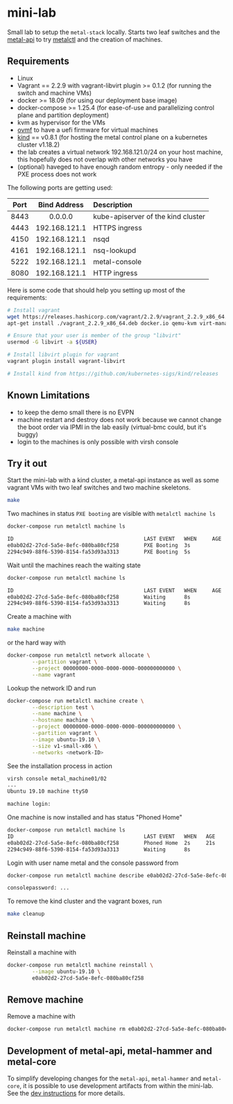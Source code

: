 # mini-lab

Small lab to setup the `metal-stack` locally. Starts two leaf switches and the [metal-api](https://github.com/metal-stack/metal-api) to try [metalctl](https://github.com/metal-stack/metalctl) and the creation of machines.

## Requirements

- Linux
- Vagrant == 2.2.9 with vagrant-libvirt plugin >= 0.1.2 (for running the switch and machine VMs)
- docker >= 18.09 (for using our deployment base image)
- docker-compose >= 1.25.4 (for ease-of-use and parallelizing control plane and partition deployment)
- kvm as hypervisor for the VMs
- [ovmf](https://wiki.ubuntu.com/UEFI/OVMF) to have a uefi firmware for virtual machines
- [kind](https://github.com/kubernetes-sigs/kind/releases) == v0.8.1 (for hosting the metal control plane on a kubernetes cluster v1.18.2)
- the lab creates a virtual network 192.168.121.0/24 on your host machine, this hopefully does not overlap with other networks you have
- (optional) haveged to have enough random entropy - only needed if the PXE process does not work

The following ports are getting used:

| Port | Bind Address  | Description                        |
|:----:|:-------------:|:---------------------------------- |
| 8443 | 0.0.0.0       | kube-apiserver of the kind cluster |
| 4443 | 192.168.121.1 | HTTPS ingress                      |
| 4150 | 192.168.121.1 | nsqd                               |
| 4161 | 192.168.121.1 | nsq-lookupd                        |
| 5222 | 192.168.121.1 | metal-console                      |
| 8080 | 192.168.121.1 | HTTP ingress                       |

Here is some code that should help you setting up most of the requirements:

 ```bash
# Install vagrant
wget https://releases.hashicorp.com/vagrant/2.2.9/vagrant_2.2.9_x86_64.deb
apt-get install ./vagrant_2.2.9_x86_64.deb docker.io qemu-kvm virt-manager ovmf net-tools libvirt-dev

# Ensure that your user is member of the group "libvirt"
usermod -G libvirt -a ${USER}

# Install libvirt plugin for vagrant
vagrant plugin install vagrant-libvirt

# Install kind from https://github.com/kubernetes-sigs/kind/releases
```

## Known Limitations

- to keep the demo small there is no EVPN
- machine restart and destroy does not work because we cannot change the boot order via IPMI in the lab easily (virtual-bmc could, but it's buggy)
- login to the machines is only possible with virsh console

## Try it out

Start the mini-lab with a kind cluster, a metal-api instance as well as some vagrant VMs with two leaf switches and two machine skeletons.

```bash
make
```

Two machines in status `PXE booting` are visible with `metalctl machine ls`

```bash
docker-compose run metalctl machine ls

ID                                          LAST EVENT   WHEN     AGE  HOSTNAME  PROJECT  SIZE          IMAGE  PARTITION
e0ab02d2-27cd-5a5e-8efc-080ba80cf258        PXE Booting  3s
2294c949-88f6-5390-8154-fa53d93a3313        PXE Booting  5s
```

Wait until the machines reach the waiting state

```bash
docker-compose run metalctl machine ls

ID                                          LAST EVENT   WHEN     AGE  HOSTNAME  PROJECT  SIZE          IMAGE  PARTITION
e0ab02d2-27cd-5a5e-8efc-080ba80cf258        Waiting      8s                               v1-small-x86         vagrant
2294c949-88f6-5390-8154-fa53d93a3313        Waiting      8s                               v1-small-x86         vagrant
```

Create a machine with

```bash
make machine
```

or the hard way with

```bash
docker-compose run metalctl network allocate \
        --partition vagrant \
        --project 00000000-0000-0000-0000-000000000000 \
        --name vagrant
```

Lookup the network ID and run

```bash
docker-compose run metalctl machine create \
        --description test \
        --name machine \
        --hostname machine \
        --project 00000000-0000-0000-0000-000000000000 \
        --partition vagrant \
        --image ubuntu-19.10 \
        --size v1-small-x86 \
        --networks <network-ID>
```

See the installation process in action

```bash
virsh console metal_machine01/02
...
Ubuntu 19.10 machine ttyS0

machine login:
```

One machine is now installed and has status "Phoned Home"

```bash
docker-compose run metalctl machine ls
ID                                          LAST EVENT   WHEN   AGE     HOSTNAME  PROJECT                               SIZE          IMAGE         PARTITION
e0ab02d2-27cd-5a5e-8efc-080ba80cf258        Phoned Home  2s     21s     machine   00000000-0000-0000-0000-000000000000  v1-small-x86  Ubuntu 19.10  vagrant
2294c949-88f6-5390-8154-fa53d93a3313        Waiting      8s                                                             v1-small-x86                vagrant
```

Login with user name metal and the console password from

```bash
docker-compose run metalctl machine describe e0ab02d2-27cd-5a5e-8efc-080ba80cf258 | grep password

consolepassword: ...
```

To remove the kind cluster and the vagrant boxes, run

```bash
make cleanup
```

## Reinstall machine

Reinstall a machine with

```bash
docker-compose run metalctl machine reinstall \
        --image ubuntu-19.10 \
        e0ab02d2-27cd-5a5e-8efc-080ba80cf258
```

## Remove machine

Remove a machine with

```bash
docker-compose run metalctl machine rm e0ab02d2-27cd-5a5e-8efc-080ba80cf258
```

## Development of metal-api, metal-hammer and metal-core

To simplify developing changes for the `metal-api`, `metal-hammer` and `metal-core`, it is possible to use development artifacts from within the mini-lab.
See the [dev instructions](DEV_INSTRUCTIONS.md) for more details.
